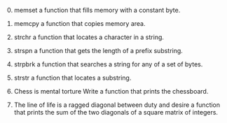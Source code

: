 0. memset
 a function that fills memory with a constant byte.

1. memcpy
a function that copies memory area.

2. strchr
 a function that locates a character in a string.

3. strspn
a function that gets the length of a prefix substring.

4. strpbrk
a function that searches a string for any of a set of bytes.

5. strstr
a function that locates a substring.

6. Chess is mental torture
Write a function that prints the chessboard.

7. The line of life is a ragged diagonal between duty and desire
a function that prints the sum of the two diagonals of a square matrix of integers.


